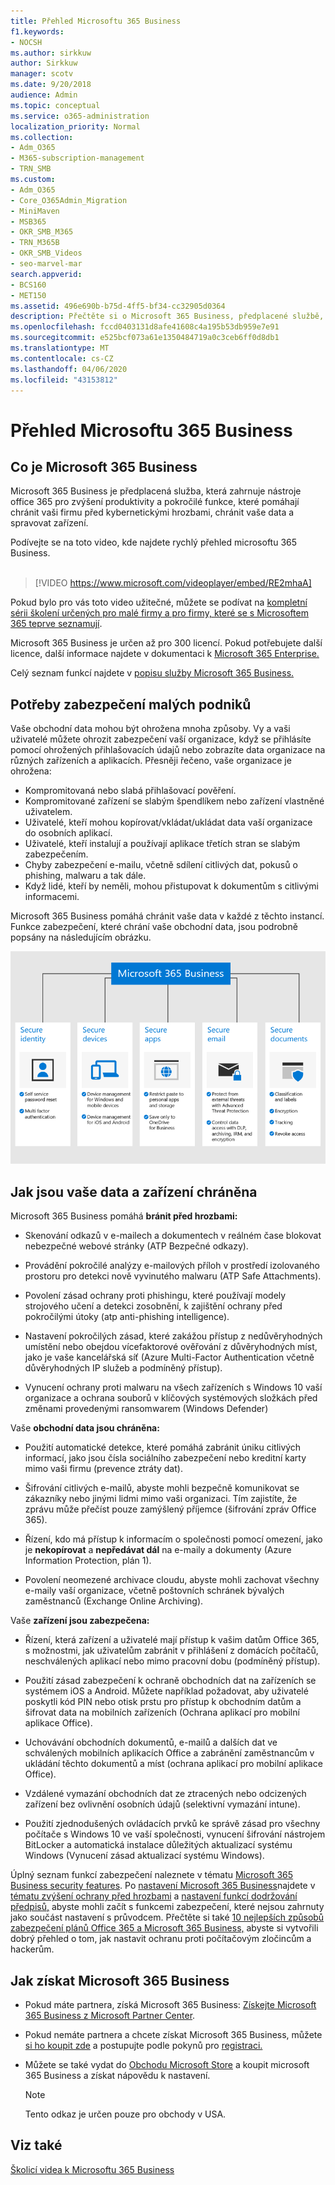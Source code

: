 ```yaml
---
title: Přehled Microsoftu 365 Business
f1.keywords:
- NOCSH
ms.author: sirkkuw
author: Sirkkuw
manager: scotv
ms.date: 9/20/2018
audience: Admin
ms.topic: conceptual
ms.service: o365-administration
localization_priority: Normal
ms.collection:
- Adm_O365
- M365-subscription-management
- TRN_SMB
ms.custom:
- Adm_O365
- Core_O365Admin_Migration
- MiniMaven
- MSB365
- OKR_SMB_M365
- TRN_M365B
- OKR_SMB_Videos
- seo-marvel-mar
search.appverid:
- BCS160
- MET150
ms.assetid: 496e690b-b75d-4ff5-bf34-cc32905d0364
description: Přečtěte si o Microsoft 365 Business, předplacené službě, která zahrnuje Office 365 a pokročilou ochranu vaší firmy před kybernetickými hrozbami.
ms.openlocfilehash: fccd0403131d8afe41608c4a195b53db959e7e91
ms.sourcegitcommit: e525bcf073a61e1350484719a0c3ceb6ff0d8db1
ms.translationtype: MT
ms.contentlocale: cs-CZ
ms.lasthandoff: 04/06/2020
ms.locfileid: "43153812"
---
```

# <a name="overview-of-microsoft-365-business"></a>Přehled Microsoftu 365 Business

## <a name="what-is-microsoft-365-business"></a>Co je Microsoft 365 Business

Microsoft 365 Business je předplacená služba, která zahrnuje nástroje office 365 pro zvýšení produktivity a pokročilé funkce, které pomáhají chránit vaši firmu před kybernetickými hrozbami, chránit vaše data a spravovat zařízení.

Podívejte se na toto video, kde najdete rychlý přehled microsoftu 365 Business.<br><br>

> [!VIDEO https://www.microsoft.com/videoplayer/embed/RE2mhaA] 
  
Pokud bylo pro vás toto video užitečné, můžete se podívat na [kompletní sérii školení určených pro malé firmy a pro firmy, které se s Microsoftem 365 teprve seznamují](https://support.office.com/article/6ab4bbcd-79cf-4000-a0bd-d42ce4d12816). 

Microsoft 365 Business je určen až pro 300 licencí. Pokud potřebujete další licence, další informace najdete v dokumentaci k [Microsoft 365 Enterprise.](https://go.microsoft.com/fwlink/p/?linkid=860986)

Celý seznam funkcí najdete v [popisu služby Microsoft 365 Business.](https://docs.microsoft.com/office365/servicedescriptions/microsoft-365-service-descriptions/microsoft-365-business-service-description)
  
## <a name="small-business-security-needs"></a>Potřeby zabezpečení malých podniků

Vaše obchodní data mohou být ohrožena mnoha způsoby. Vy a vaši uživatelé můžete ohrozit zabezpečení vaší organizace, když se přihlásíte pomocí ohrožených přihlašovacích údajů nebo zobrazíte data organizace na různých zařízeních a aplikacích. Přesněji řečeno, vaše organizace je ohrožena:

- Kompromitovaná nebo slabá přihlašovací pověření.
- Kompromitované zařízení se slabým špendlíkem nebo zařízení vlastněné uživatelem.
- Uživatelé, kteří mohou kopírovat/vkládat/ukládat data vaší organizace do osobních aplikací.
- Uživatelé, kteří instalují a používají aplikace třetích stran se slabým zabezpečením.
- Chyby zabezpečení e-mailu, včetně sdílení citlivých dat, pokusů o phishing, malwaru a tak dále.
- Když lidé, kteří by neměli, mohou přistupovat k dokumentům s citlivými informacemi.

Microsoft 365 Business pomáhá chránit vaše data v každé z těchto instancí. Funkce zabezpečení, které chrání vaše obchodní data, jsou podrobně popsány na následujícím obrázku.

![Obrázek, který ukazuje, jak M365B chrání vaše podnikání.](../media/m365businessvalueadd.png)

## <a name="how-your-data-and-devices-are-protected"></a>Jak jsou vaše data a zařízení chráněna

Microsoft 365 Business pomáhá **bránit před hrozbami:**

- Skenování odkazů v e-mailech a dokumentech v reálném čase blokovat nebezpečné webové stránky (ATP Bezpečné odkazy).

- Provádění pokročilé analýzy e-mailových příloh v prostředí izolovaného prostoru pro detekci nově vyvinutého malwaru (ATP Safe Attachments). 

- Povolení zásad ochrany proti phishingu, které používají modely strojového učení a detekci zosobnění, k zajištění ochrany před pokročilými útoky (atp anti-phishing intelligence). 

- Nastavení pokročilých zásad, které zakážou přístup z nedůvěryhodných umístění nebo obejdou vícefaktorové ověřování z důvěryhodných míst, jako je vaše kancelářská síť (Azure Multi-Factor Authentication včetně důvěryhodných IP služeb a podmíněný přístup). 

- Vynucení ochrany proti malwaru na všech zařízeních s Windows 10 vaší organizace a ochrana souborů v klíčových systémových složkách před změnami provedenými ransomwarem (Windows Defender)

Vaše **obchodní data jsou chráněna:**

- Použití automatické detekce, které pomáhá zabránit úniku citlivých informací, jako jsou čísla sociálního zabezpečení nebo kreditní karty mimo vaši firmu (prevence ztráty dat). 

- Šifrování citlivých e-mailů, abyste mohli bezpečně komunikovat se zákazníky nebo jinými lidmi mimo vaši organizaci. Tím zajistíte, že zprávu může přečíst pouze zamýšlený příjemce (šifrování zpráv Office 365).

- Řízení, kdo má přístup k informacím o společnosti pomocí omezení, jako je **nekopírovat** a **nepředávat dál** na e-maily a dokumenty (Azure Information Protection, plán 1).

- Povolení neomezené archivace cloudu, abyste mohli zachovat všechny e-maily vaší organizace, včetně poštovních schránek bývalých zaměstnanců (Exchange Online Archiving).

Vaše **zařízení jsou zabezpečena:**

- Řízení, která zařízení a uživatelé mají přístup k vašim datům Office 365, s možnostmi, jak uživatelům zabránit v přihlášení z domácích počítačů, neschválených aplikací nebo mimo pracovní dobu (podmíněný přístup).

- Použití zásad zabezpečení k ochraně obchodních dat na zařízeních se systémem iOS a Android. Můžete například požadovat, aby uživatelé poskytli kód PIN nebo otisk prstu pro přístup k obchodním datům a šifrovat data na mobilních zařízeních (Ochrana aplikací pro mobilní aplikace Office).

- Uchovávání obchodních dokumentů, e-mailů a dalších dat ve schválených mobilních aplikacích Office a zabránění zaměstnancům v ukládání těchto dokumentů a míst (ochrana aplikací pro mobilní aplikace Office).

- Vzdálené vymazání obchodních dat ze ztracených nebo odcizených zařízení bez ovlivnění osobních údajů (selektivní vymazání intune).

- Použití zjednodušených ovládacích prvků ke správě zásad pro všechny počítače s Windows 10 ve vaší společnosti, vynucení šifrování nástrojem BitLocker a automatická instalace důležitých aktualizací systému Windows (Vynucení zásad aktualizací systému Windows).

Úplný seznam funkcí zabezpečení naleznete v tématu [Microsoft 365 Business security features](security-features.md). Po [nastavení Microsoft 365 Business](set-up.md)najdete v [tématu zvýšení ochrany před hrozbami](increase-threat-protection.md) a [nastavení funkcí dodržování předpisů,](set-up-compliance.md) abyste mohli začít s funkcemi zabezpečení, které nejsou zahrnuty jako součást nastavení s průvodcem. Přečtěte si také [10 nejlepších způsobů zabezpečení plánů Office 365 a Microsoft 365 Business,](https://docs.microsoft.com/office365/admin/security-and-compliance/secure-your-business-data) abyste si vytvořili dobrý přehled o tom, jak nastavit ochranu proti počítačovým zločincům a hackerům.

## <a name="get-microsoft-365-business"></a>Jak získat Microsoft 365 Business

- Pokud máte partnera, získá Microsoft 365 Business: [Získejte Microsoft 365 Business z Microsoft Partner Center](get-microsoft-365-business.md#get-microsoft-365-business-from-microsoft-partner-center).

- Pokud nemáte partnera a chcete získat Microsoft 365 Business, můžete [si ho koupit zde](https://www.microsoft.com/microsoft-365/business) a postupujte podle pokynů pro [registraci.](sign-up.md)

- Můžete se také vydat do [Obchodu Microsoft Store](https://www.microsoft.com/en-us/store/locations/find-a-store?icid=gm_fy18_hol_bopis_feature3&CustomerIntent=Consumer) a koupit microsoft 365 Business a získat nápovědu k nastavení.

    > [!NOTE]
    > Tento odkaz je určen pouze pro obchody v USA.

## <a name="see-also"></a>Viz také

[Školicí videa k Microsoftu 365 Business](https://support.office.com/article/6ab4bbcd-79cf-4000-a0bd-d42ce4d12816)
